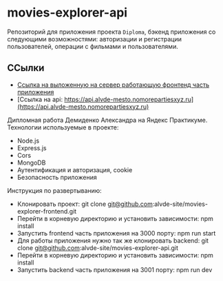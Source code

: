 # movies-explorer-api
Репозиторий для приложения проекта `Diploma`, бэкенд приложения со следующими возможностями: авторизации и регистрации пользователей, операции с фильмами и пользователями.

## ССылки
* [Ссылка на выложенную на сервер работающую фронтенд часть приложения](https://alvde-mesto.nomoredomains.sbs/)
* [Ссылка на api: https://api.alvde-mesto.nomorepartiesxyz.ru](https://api.alvde-mesto.nomorepartiesxyz.ru)

Дипломная работа Демиденко Александра на Яндекс Практикуме.
Технологии используемые в проекте:
* Node.js
* Express.js
* Cors
* MongoDB
* Аутентификация и авторизация, cookie
* Безопасность приложения

Инструкция по развертыванию:
* Клонировать проект: git clone git@github.com:alvde-site/movies-explorer-frontend.git
* Перейти в корневую директорию и установить зависимости: npm install
* Запустить frontend часть приложения на 3000 порту: npm run start
* Для работы приложения нужно так же клонировать backend: git clone git@github.com:alvde-site/movies-explorer-api.git
* Перейти в корневую директорию и установить зависимости: npm install
* Запустить backend часть приложения на 3001 порту: npm run dev
